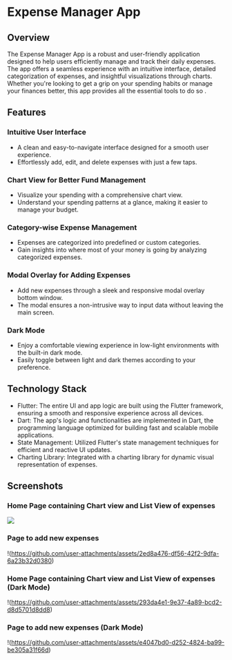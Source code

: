 # Expense Manager App
## Overview
The Expense Manager App is a robust and user-friendly application designed to help users efficiently manage and track their daily expenses. The app offers a seamless experience with an intuitive interface, detailed categorization of expenses, and insightful visualizations through charts. Whether you're looking to get a grip on your spending habits or manage your finances better, this app provides all the essential tools to do so .

## Features
### Intuitive User Interface
- A clean and easy-to-navigate interface designed for a smooth user experience.
- Effortlessly add, edit, and delete expenses with just a few taps.
### Chart View for Better Fund Management
- Visualize your spending with a comprehensive chart view.
- Understand your spending patterns at a glance, making it easier to manage your budget.
### Category-wise Expense Management
- Expenses are categorized into predefined or custom categories.
- Gain insights into where most of your money is going by analyzing categorized expenses.
### Modal Overlay for Adding Expenses
- Add new expenses through a sleek and responsive modal overlay bottom window.
- The modal ensures a non-intrusive way to input data without leaving the main screen.
### Dark Mode
- Enjoy a comfortable viewing experience in low-light environments with the built-in dark mode.
- Easily toggle between light and dark themes according to your preference.
## Technology Stack
- Flutter: The entire UI and app logic are built using the Flutter framework, ensuring a smooth and responsive experience across all devices.
- Dart: The app's logic and functionalities are implemented in Dart, the programming language optimized for building fast and scalable mobile applications.
- State Management: Utilized Flutter's state management techniques for efficient and reactive UI updates.
- Charting Library: Integrated with a charting library for dynamic visual representation of expenses.

## Screenshots
### Home Page containing Chart view and List View of expenses
![](https://github.com/user-attachments/assets/d77e353f-5c14-4fbc-9e9c-64efb5652475)
### Page to add new expenses
!(https://github.com/user-attachments/assets/2ed8a476-df56-42f2-9dfa-6a23b32d0380)
### Home Page containing Chart view and List View of expenses (Dark Mode)
!(https://github.com/user-attachments/assets/293da4e1-9e37-4a89-bcd2-d8d5701d8dd8)
### Page to add new expenses (Dark Mode)
!(https://github.com/user-attachments/assets/e4047bd0-d252-4824-ba99-be305a31f66d)



